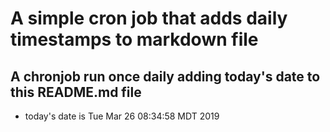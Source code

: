 A simple cron job that adds daily timestamps to markdown file
============================================================
## A chronjob run once daily adding today's date to this README.md file
* today's date is Tue Mar 26 08:34:58 MDT 2019
